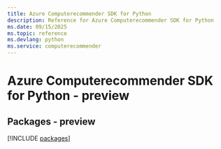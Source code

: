 ```yaml
---
title: Azure Computerecommender SDK for Python
description: Reference for Azure Computerecommender SDK for Python
ms.date: 09/15/2025
ms.topic: reference
ms.devlang: python
ms.service: computerecommender
---
```

# Azure Computerecommender SDK for Python - preview
## Packages - preview
[!INCLUDE [packages](computerecommender-index.md)]